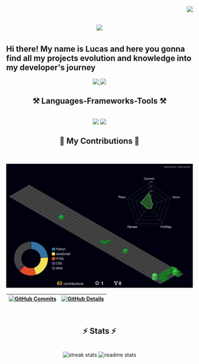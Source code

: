 <img align="right" src="https://visitor-badge.laobi.icu/badge?page_id=LucasCordeiro-dev.LucasCorediro-dev" />
<h1 align="center">
    <img src="https://readme-typing-svg.herokuapp.com/?font=Righteous&size=35&center=true&vCenter=true&width=500&height=70&duration=4000&lines=Hi+There!+👋;+I'm+Lucas+Cordeiro!;" />
</h1>

## Hi there! My name is Lucas and here you gonna find all my projects evolution and knowledge into my developer's journey

<div align="center"> 
 <a href="https://www.linkedin.com/in/lucascordeiroramos/" target="_blank">
    <img src="https://img.shields.io/badge/LinkedIn-0077B5?style=for-the-badge&logo=linkedin&logoColor=white" />
</a>
<a href="https://api.whatsapp.com/send?phone=5511971518404" target="_blank">
    <img src="https://img.shields.io/badge/WhatsApp-0077B5?style=for-the-badge&logo=whatsapp&logoColor=green"/>
</a>

</div>
<h2 align="center">⚒️ Languages-Frameworks-Tools ⚒️</h2>
<br/>
<div align="center">
    <img src="https://skillicons.dev/icons?i=react,bootstrap,html,css,vscode,visualstudio,github,git" />
    <img src="https://skillicons.dev/icons?i=javascript,mysql,c#" /><br>
</div>

<div align="center">
  <h2>📌 My Contributions 📌</h2>
  <br>
   
  ![Status](./profile-3d-contrib/profile-night-green.svg)
  
 | [![GitHub Commits](http://github-profile-summary-cards.vercel.app/api/cards/productive-time?username=LucasCordeiro-dev&theme=transparent&utcOffset=-3)](https://github.com/vn7n24fzkq/github-profile-summary-cards) | [![GitHub Details](http://github-profile-summary-cards.vercel.app/api/cards/profile-details?username=LucasCordeiro-dev&theme=transparent)](https://github.com/vn7n24fzkq/github-profile-summary-cards) |  
 | ----------- | ----------- |
  <br/>
</div>

</div>
 <h2 align="center">⚡ Stats ⚡</h2>
<br>
<div align=center>
  <img width=390 src="https://github-readme-streak-stats-salesp07.vercel.app/?user=LucasCordeiro-dev&count_private=true&theme=transparent&border_radius=10" alt="streak stats"/>
  <img width=390 src="https://github-readme-stats-salesp07.vercel.app/api?username=LucasCordeiro-dev&count_private=true&show_icons=true&theme=transparent&rank_icon=github&border_radius=10" alt="readme stats" />
  <br/>
</div>




